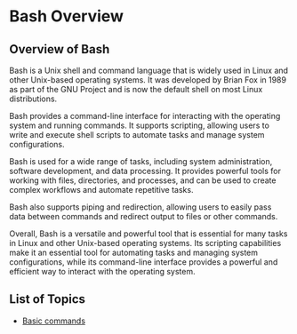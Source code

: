 # Bash Overview

## Overview of Bash

Bash is a Unix shell and command language that is widely used in Linux and other Unix-based operating systems. It was developed by Brian Fox in 1989 as part of the GNU Project and is now the default shell on most Linux distributions.

Bash provides a command-line interface for interacting with the operating system and running commands. It supports scripting, allowing users to write and execute shell scripts to automate tasks and manage system configurations.

Bash is used for a wide range of tasks, including system administration, software development, and data processing. It provides powerful tools for working with files, directories, and processes, and can be used to create complex workflows and automate repetitive tasks.

Bash also supports piping and redirection, allowing users to easily pass data between commands and redirect output to files or other commands.

Overall, Bash is a versatile and powerful tool that is essential for many tasks in Linux and other Unix-based operating systems. Its scripting capabilities make it an essential tool for automating tasks and managing system configurations, while its command-line interface provides a powerful and efficient way to interact with the operating system.

## List of Topics

* [Basic commands](basic_commands.md)
